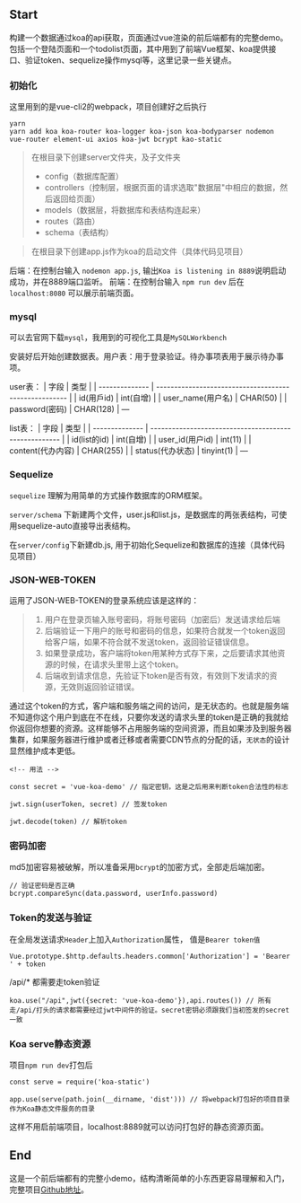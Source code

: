 ## Start

构建一个数据通过koa的api获取，页面通过vue渲染的前后端都有的完整demo。包括一个登陆页面和一个todolist页面，其中用到了前端Vue框架、koa提供接口、验证token、sequelize操作mysql等，这里记录一些关键点。

### 初始化

这里用到的是vue-cli2的webpack，项目创建好之后执行
```
yarn 
yarn add koa koa-router koa-logger koa-json koa-bodyparser nodemon vue-router element-ui axios koa-jwt bcrypt kao-static
```
> 在根目录下创建server文件夹，及子文件夹
> - config（数据库配置）
> - controllers（控制层，根据页面的请求选取"数据层"中相应的数据，然后返回给页面）
> - models（数据层，将数据库和表结构连起来）
> - routes（路由）
> - schema（表结构）

> 在根目录下创建app.js作为koa的启动文件（具体代码见项目）

后端：在控制台输入 `nodemon app.js`, 输出`Koa is listening in 8889`说明启动成功，并在8889端口监听。
前端：在控制台输入 `npm run dev` 后在 `localhost:8080` 可以展示前端页面。


### mysql
可以去官网下载`mysql`，我用到的可视化工具是`MySQLWorkbench`

安装好后开始创建数据表。用户表：用于登录验证。待办事项表用于展示待办事项。

user表：
| 字段           | 类型                                                  |
| -------------- | ----------------------------------------------------- |
| id(用戶id) | int(自增)                                              |
| user_name(用户名)       | CHAR(50)            |
| password(密码)   | CHAR(128)                            |
—

list表：
| 字段           | 类型                                                  |
| -------------- | ----------------------------------------------------- |
| id(list的id) | int(自增)                                              |
| user_id(用户id)       | int(11)            |
| content(代办内容)    | CHAR(255)                            |
| status(代办状态)    | tinyint(1)                            |
—

### Sequelize
`sequelize` 理解为用简单的方式操作数据库的ORM框架。

`server/schema` 下新建两个文件，user.js和list.js，是数据库的两张表结构，可使用sequelize-auto直接导出表结构。

在`server/config`下新建db.js, 用于初始化Sequelize和数据库的连接（具体代码见项目）

### JSON-WEB-TOKEN
运用了JSON-WEB-TOKEN的登录系统应该是这样的：
> 1. 用户在登录页输入账号密码，将账号密码（加密后）发送请求给后端
> 2. 后端验证一下用户的账号和密码的信息，如果符合就发一个token返回给客户端，如果不符合就不发送token，返回验证错误信息。
> 3. 如果登录成功，客户端将token用某种方式存下来，之后要请求其他资源的时候，在请求头里带上这个token。
> 4. 后端收到请求信息，先验证下token是否有效，有效则下发请求的资源，无效则返回验证错误。

通过这个token的方式，客户端和服务端之间的访问，是无状态的。也就是服务端不知道你这个用户到底在不在线，只要你发送的请求头里的token是正确的我就给你返回你想要的资源。这样能够不占用服务端的空间资源，而且如果涉及到服务器集群，如果服务器进行维护或者迁移或者需要CDN节点的分配的话，`无状态`的设计显然维护成本更低。

```
<!-- 用法 -->

const secret = 'vue-koa-demo' // 指定密钥，这是之后用来判断token合法性的标志

jwt.sign(userToken, secret) // 签发token

jwt.decode(token) // 解析token
```

### 密码加密
md5加密容易被破解，所以准备采用`bcrypt`的加密方式，全部走后端加密。
```
// 验证密码是否正确
bcrypt.compareSync(data.password, userInfo.password)
```

### Token的发送与验证
在全局发送请求`Header`上加入`Authorization`属性， 值是`Bearer token值`
```
Vue.prototype.$http.defaults.headers.common['Authorization'] = 'Bearer ' + token
```
/api/* 都需要走token验证
```
koa.use("/api",jwt({secret: 'vue-koa-demo'}),api.routes()) // 所有走/api/打头的请求都需要经过jwt中间件的验证。secret密钥必须跟我们当初签发的secret一致
```

### Koa serve静态资源
项目`npm run dev`打包后
```
const serve = require('koa-static')

app.use(serve(path.join(__dirname, 'dist'))) // 将webpack打包好的项目目录作为Koa静态文件服务的目录
```
这样不用启前端项目，localhost:8889就可以访问打包好的静态资源页面。


## End
这是一个前后端都有的完整小demo，结构清晰简单的小东西更容易理解和入门，完整项目[Github地址](https://github.com/Yu-Lxy/Daily_practice/tree/master/koa)。